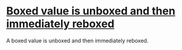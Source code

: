# [Boxed value is unboxed and then immediately reboxed](https://spotbugs.readthedocs.io/en/latest/bugDescriptions.html#BX_UNBOXING_IMMEDIATELY_REBOXED)

A boxed value is unboxed and then immediately reboxed.